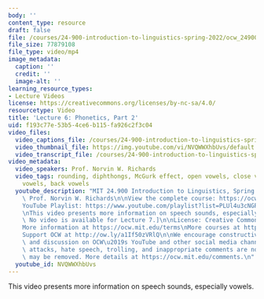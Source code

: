 ```yaml
---
body: ''
content_type: resource
draft: false
file: /courses/24-900-introduction-to-linguistics-spring-2022/ocw_24900_lecture06_2022feb17_360p_16_9.mp4
file_size: 77879108
file_type: video/mp4
image_metadata:
  caption: ''
  credit: ''
  image-alt: ''
learning_resource_types:
- Lecture Videos
license: https://creativecommons.org/licenses/by-nc-sa/4.0/
resourcetype: Video
title: 'Lecture 6: Phonetics, Part 2'
uid: f193c77e-53b5-4ce6-b115-fa926c2f3c04
video_files:
  video_captions_file: /courses/24-900-introduction-to-linguistics-spring-2022/1F5sIWDCAb3mso5C7oRJ_mV4IEQkBcneg_transcript.webvtt
  video_thumbnail_file: https://img.youtube.com/vi/NVQWWXhbUvs/default.jpg
  video_transcript_file: /courses/24-900-introduction-to-linguistics-spring-2022/1F5sIWDCAb3mso5C7oRJ_mV4IEQkBcneg_transcript.pdf
video_metadata:
  video_speakers: Prof. Norvin W. Richards
  video_tags: rounding, diphthongs, McGurk effect, open vowels, close vowels, front
    vowels, back vowels
  youtube_description: "MIT 24.900 Introduction to Linguistics, Spring 2022\nInstructor:\
    \ Prof. Norvin W. Richards\n\nView the complete course: https://ocw.mit.edu/courses/24-900-introduction-to-linguistics-spring-2022/\n\
    YouTube Playlist: https://www.youtube.com/playlist?list=PLUl4u3cNGP63BZGNOqrF2qf_yxOjuG35j\n\
    \nThis video presents more information on speech sounds, especially vowels. [Note:\
    \ No video is available for Lecture 7.]\n\nLicense: Creative Commons BY-NC-SA\n\
    More information at https://ocw.mit.edu/terms\nMore courses at https://ocw.mit.edu\n\
    Support OCW at http://ow.ly/a1If50zVRlQ\n\nWe encourage constructive comments\
    \ and discussion on OCW\u2019s YouTube and other social media channels. Personal\
    \ attacks, hate speech, trolling, and inappropriate comments are not allowed and\
    \ may be removed. More details at https://ocw.mit.edu/comments.\n"
  youtube_id: NVQWWXhbUvs
---
```

This video presents more information on speech sounds, especially vowels.